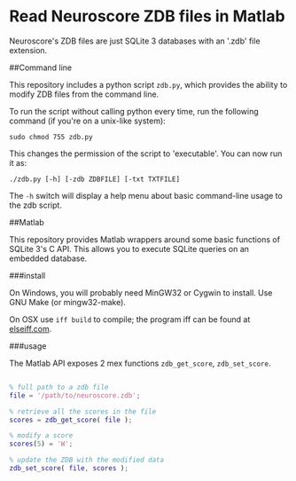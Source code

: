 Read Neuroscore ZDB files in Matlab
==============

Neuroscore's ZDB files are just SQLite 3 databases with an '.zdb' file extension.


##Command line

This repository includes a python script ```zdb.py```, which provides the ability to modify ZDB files from the command line.


To run the script without calling python every time, run the following command (if you're on a unix-like system):
```
sudo chmod 755 zdb.py
```
This changes the permission of the script to 'executable'.  You can now run it as:

```
./zdb.py [-h] [-zdb ZDBFILE] [-txt TXTFILE]

```
The ```-h``` switch will display a help menu about basic command-line usage to the zdb script.

##Matlab

This repository provides Matlab wrappers around some basic functions of SQLite 3's C API.  This allows you to execute SQLite queries on an embedded database.


###install
 
On Windows, you will probably need MinGW32 or Cygwin to install. Use GNU Make (or mingw32-make).

On OSX use ```iff build``` to compile; the program iff can be found at [elseiff.com](http://elseiff.com).

###usage

The Matlab API exposes 2 mex functions ```zdb_get_score```, ```zdb_set_score```.


```matlab

% full path to a zdb file
file = '/path/to/neuroscore.zdb';

% retrieve all the scores in the file
scores = zdb_get_score( file );

% modify a score
scores(5) = 'W';

% update the ZDB with the modified data
zdb_set_score( file, scores );


```


